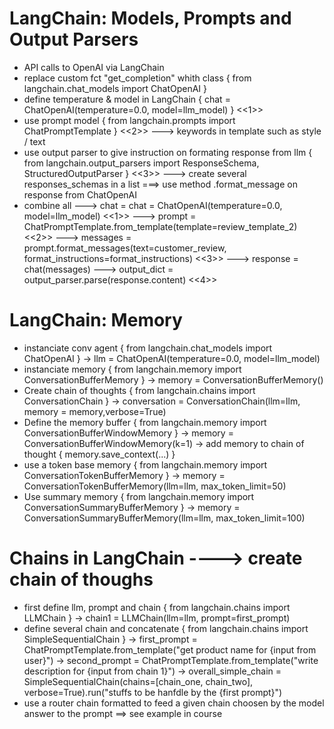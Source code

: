 # LangChain: Models, Prompts and Output Parsers

* API calls to OpenAI via LangChain
* replace custom fct "get_completion" whith class { from langchain.chat_models import ChatOpenAI }
* define temperature & model in LangChain { chat = ChatOpenAI(temperature=0.0, model=llm_model) } <<1>>
* use prompt model { from langchain.prompts import ChatPromptTemplate } <<2>>
---> keywords in template such as style / text 
* use output parser to give instruction on formating response from llm { from langchain.output_parsers import ResponseSchema, StructuredOutputParser } <<3>>
---> create several responses_schemas in a list
===> use method .format_message on response from ChatOpenAI
* combine all
---> chat = chat = ChatOpenAI(temperature=0.0, model=llm_model) <<1>>
---> prompt = ChatPromptTemplate.from_template(template=review_template_2) <<2>>
---> messages = prompt.format_messages(text=customer_review, 
                                format_instructions=format_instructions) <<3>>
---> response = chat(messages)
---> output_dict = output_parser.parse(response.content) <<4>>

# LangChain: Memory

* instanciate conv agent { from langchain.chat_models import ChatOpenAI }
    -> llm = ChatOpenAI(temperature=0.0, model=llm_model)
* instanciate memory { from langchain.memory import ConversationBufferMemory }
    -> memory = ConversationBufferMemory()
* Create chain of thoughts { from langchain.chains import ConversationChain }
    -> conversation = ConversationChain(llm=llm, memory = memory,verbose=True)
* Define the memory buffer { from langchain.memory import ConversationBufferWindowMemory }
    -> memory = ConversationBufferWindowMemory(k=1)
    -> add memory to chain of thought { memory.save_context(...) }
* use a token base memory { from langchain.memory import ConversationTokenBufferMemory }
    -> memory = ConversationTokenBufferMemory(llm=llm, max_token_limit=50)
* Use summary memory { from langchain.memory import ConversationSummaryBufferMemory }
    -> memory = ConversationSummaryBufferMemory(llm=llm, max_token_limit=100)


# Chains in LangChain ----> create chain of thoughs

* first define llm, prompt and chain { from langchain.chains import LLMChain }
    -> chain1 = LLMChain(llm=llm, prompt=first_prompt)
* define several chain and concatenate { from langchain.chains import SimpleSequentialChain }
    -> first_prompt = ChatPromptTemplate.from_template("get product name for {input from user}")
    -> second_prompt = ChatPromptTemplate.from_template("write description for {input from chain 1}")
    -> overall_simple_chain = SimpleSequentialChain(chains=[chain_one, chain_two], verbose=True).run("stuffs to be hanfdle by the {first prompt}")
* use a router chain formatted to feed a given chain choosen by the model answer to the prompt
    ==> see example in course
